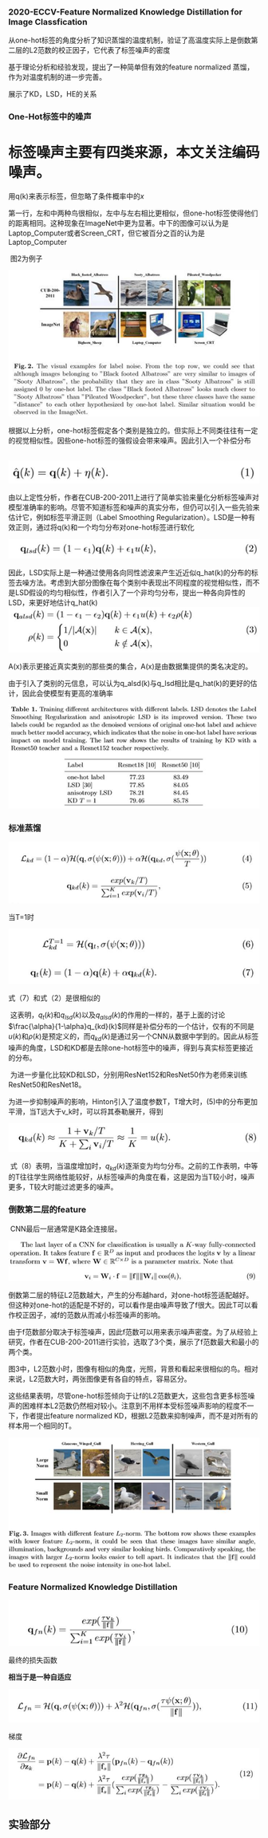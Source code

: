 ### 2020-ECCV-Feature Normalized Knowledge Distillation for Image Classfication

 

从one-hot标签的角度分析了知识蒸馏的温度机制，验证了高温度实际上是倒数第二层的L2范数的校正因子，它代表了标签噪声的密度

基于理论分析和经验发现，提出了一种简单但有效的feature normalized 蒸馏，作为对温度机制的进一步完善。

展示了KD，LSD，HE的关系

 

### One-Hot标签中的噪声

# 标签噪声主要有四类来源，本文关注编码噪声。

用q(k)来表示标签，但忽略了条件概率中的$x$

 

第一行，左和中两种鸟很相似，左中与左右相比更相似，但one-hot标签使得他们的距离相同。这种现象在ImageNet中更为显著。中下的图像可以认为是Laptop_Computer或者Screen_CRT，但它被百分之百的认为是Laptop_Computer

​    图2为例子

![img](imgs/clip_image002.jpg)

 

根据以上分析，one-hot标签假定各个类别是独立的。但实际上不同类往往有一定的视觉相似性。因些one-hot标签的强假设会带来噪声。因此引入一个补偿分布

 

​    ![img](imgs/clip_image004.jpg)

 

由以上定性分析，作者在CUB-200-2011上进行了简单实验来量化分析标签噪声对模型准确率的影响。尽管不知道标签和噪声的真实分布，但仍可以引入一些先验来估计它，例如标签平滑正则（Label Smoothing Regularization）。LSD是一种有效正则，通过将q(k)和一个均匀分布对one-hot标签进行软化

![img](imgs/clip_image006-1598886931419.jpg)

因此，LSD实际上是一种通过使用各向同性滤波来产生近近似q_hat(k)的分布的标签去噪方法。考虑到大部分图像在每个类别中表现出不同程度的视觉相似性，而不是LSD假设的均匀相似性，作者引入了一个非均匀分布，提出一种各向异性的LSD，来更好地估计q_hat(k) ![img](imgs/clip_image008-1598886931420.jpg)

A(x)表示更接近真实类别的那些类的集合，A(x)是由数据集提供的类名决定的。

 

由于引入了类别的元信息，可以认为q_alsd(k)与q_lsd相比是q_hat(k)的更好的估计，因此会使模型有更高的准确率

 

![img](imgs/clip_image010-1598886931420.jpg)

 

 

### 标准蒸馏

![img](imgs/clip_image012-1598886931420.jpg)

 

当T=1时

![img](imgs/clip_image014-1598886931420.jpg)

 

式（7）和式（2）是很相似的

​    这表明，$q_t(k)$和$q_{lsd}(k)$以及$q_{alsd}(k)$的作用的一样的，基于上面的讨论$\frac{\alpha}{1-\alpha}q_{kd}(k)$同样是补偿分布的一个估计，仅有的不同是$u(k)$和$\rho(k)$是预定义的，而$q_{kd}(k)$是通过另一个CNN从数据中学到的。因此从标签噪声的角度，LSD和KD都是去除one-hot标签中的噪声，得到与真实标签更接近的分布。

​    为进一步量化比较KD和LSD，分别用ResNet152和ResNet50作为老师来训练 ResNet50和ResNet18。

​    为进一步抑制噪声的影响，Hinton引入了温度参数T，T增大时，(5)中的分布更加平滑，当T远大于v_k时，可以将其泰勒展开，得到

![img](imgs/clip_image016-1598886931420.jpg)

​    式（8）表明，当温度增加时，$q_{kd}(k)$逐渐变为均匀分布。之前的工作表明，中等的T往往学生网络性能较好，从标签噪声的角度在看，这是因为当T较小时，噪声更多，T较大时能过滤更多的噪声。

 

### 倒数第二层的feature

​    CNN最后一层通常是K路全连接层。

![img](imgs/clip_image018.jpg)

 

倒数第二层的特征L2范数越大，产生的分布越hard，对one-hot标签适配越好。但这种对one-hot的适配是不好的，可以看作是由噪声导致了f很大。因此T可以看作校正因子，减f的范数从而减小标签噪声的影响。

 由于f范数部分取决于标签噪声，因此f范数可以用来表示噪声密度。为了从经验上研究，作者在CUB-200-2011进行实验，选取了3个类，展示了f范数最大和最小的两个类。

图3中，L2范数小时，图像有相似的角度，光照，背景和看起来很相似的鸟。相对来说，L2范数大时，两张图像更有各自的特点，容易区分。

这些结果表明，尽管one-hot标签倾向于让f的L2范数更大，这些包含更多标签噪声的困难样本L2范数仍然相对较小。注意到不用样本受标签噪声影响的程度不一下，作者提出feature normalized KD，根据L2范数来抑制噪声，而不是对所有的样本用一个相同的T。

![img](imgs/clip_image020.jpg)

 

### Feature Normalized Knowledge Distillation

  ![img](imgs/clip_image022.jpg)

最终的损失函数

**相当于是一种自适应**

  ![img](imgs/clip_image024.jpg)

梯度

![img](imgs/clip_image026.jpg)

 ## 实验部分



 